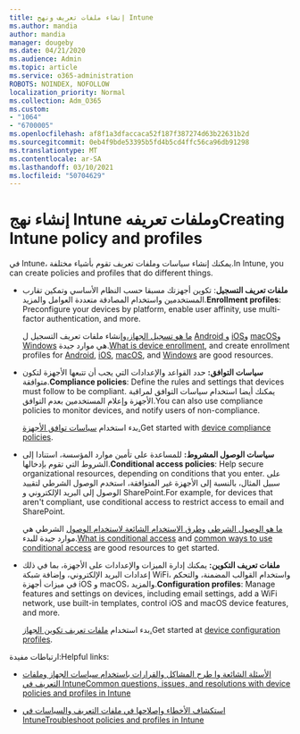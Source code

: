 ```yaml
---
title: إنشاء ملفات تعريف ونهج Intune
ms.author: mandia
author: mandia
manager: dougeby
ms.date: 04/21/2020
ms.audience: Admin
ms.topic: article
ms.service: o365-administration
ROBOTS: NOINDEX, NOFOLLOW
localization_priority: Normal
ms.collection: Adm_O365
ms.custom:
- "1064"
- "6700005"
ms.openlocfilehash: af8f1a3dfaccaca52f187f387274d63b22631b2d
ms.sourcegitcommit: 0eb4f9bde53395b5fd4b5cd4ffc56ca96db91298
ms.translationtype: MT
ms.contentlocale: ar-SA
ms.lasthandoff: 03/10/2021
ms.locfileid: "50704629"
---
```

# <a name="creating-intune-policy-and-profiles"></a><span data-ttu-id="e27c9-102">إنشاء نهج Intune وملفات تعريفه</span><span class="sxs-lookup"><span data-stu-id="e27c9-102">Creating Intune policy and profiles</span></span>

<span data-ttu-id="e27c9-103">في Intune، يمكنك إنشاء سياسات وملفات تعريف تقوم بأشياء مختلفة.</span><span class="sxs-lookup"><span data-stu-id="e27c9-103">In Intune, you can create policies and profiles that do different things.</span></span>

- <span data-ttu-id="e27c9-104">**ملفات تعريف التسجيل**: تكوين أجهزتك مسبقا حسب النظام الأساسي وتمكين تقارب المستخدمين واستخدام المصادقة متعددة العوامل والمزيد.</span><span class="sxs-lookup"><span data-stu-id="e27c9-104">**Enrollment profiles**: Preconfigure your devices by platform, enable user affinity, use multi-factor authentication, and more.</span></span>

  <span data-ttu-id="e27c9-105">[ما هو تسجيل الجهاز،](https://docs.microsoft.com/intune/device-enrollment)وإنشاء ملفات تعريف التسجيل ل [Android و](https://docs.microsoft.com/intune/android-enroll) [iOS](https://docs.microsoft.com/intune/ios-enroll)و [macOS](https://docs.microsoft.com/intune/macos-enroll)و [Windows](https://docs.microsoft.com/intune/windows-enrollment-methods) هي موارد جيدة.</span><span class="sxs-lookup"><span data-stu-id="e27c9-105">[What is device enrollment](https://docs.microsoft.com/intune/device-enrollment), and create enrollment profiles for [Android](https://docs.microsoft.com/intune/android-enroll), [iOS](https://docs.microsoft.com/intune/ios-enroll), [macOS](https://docs.microsoft.com/intune/macos-enroll), and [Windows](https://docs.microsoft.com/intune/windows-enrollment-methods) are good resources.</span></span>

- <span data-ttu-id="e27c9-106">**سياسات التوافق:** حدد القواعد والإعدادات التي يجب أن تتبعها الأجهزة لتكون متوافقة.</span><span class="sxs-lookup"><span data-stu-id="e27c9-106">**Compliance policies**: Define the rules and settings that devices must follow to be compliant.</span></span> <span data-ttu-id="e27c9-107">يمكنك أيضا استخدام سياسات التوافق لمراقبة الأجهزة وإعلام المستخدمين بعدم التوافق.</span><span class="sxs-lookup"><span data-stu-id="e27c9-107">You can also use compliance policies to monitor devices, and notify users of non-compliance.</span></span>

  <span data-ttu-id="e27c9-108">بدء استخدام [سياسات توافق الأجهزة.](https://docs.microsoft.com/intune/device-compliance-get-started)</span><span class="sxs-lookup"><span data-stu-id="e27c9-108">Get started with [device compliance policies](https://docs.microsoft.com/intune/device-compliance-get-started).</span></span>
- <span data-ttu-id="e27c9-109">**سياسات الوصول المشروط:** للمساعدة على تأمين موارد المؤسسة، استنادا إلى الشروط التي تقوم بإدخالها.</span><span class="sxs-lookup"><span data-stu-id="e27c9-109">**Conditional access policies**: Help secure organizational resources, depending on conditions that you enter.</span></span> <span data-ttu-id="e27c9-110">على سبيل المثال، بالنسبة إلى الأجهزة غير المتوافقة، استخدم الوصول الشرطي لتقييد الوصول إلى البريد الإلكتروني و SharePoint.</span><span class="sxs-lookup"><span data-stu-id="e27c9-110">For example, for devices that aren't compliant, use conditional access to restrict access to email and SharePoint.</span></span>

  <span data-ttu-id="e27c9-111">[ما هو الوصول الشرطي](https://docs.microsoft.com/intune/conditional-access) [وطرق الاستخدام الشائعة لاستخدام الوصول](https://docs.microsoft.com/intune/conditional-access-intune-common-ways-use) الشرطي هي موارد جيدة للبدء.</span><span class="sxs-lookup"><span data-stu-id="e27c9-111">[What is conditional access](https://docs.microsoft.com/intune/conditional-access) and [common ways to use conditional access](https://docs.microsoft.com/intune/conditional-access-intune-common-ways-use) are good resources to get started.</span></span>

- <span data-ttu-id="e27c9-112">**ملفات تعريف التكوين:** يمكنك إدارة الميزات والإعدادات على الأجهزة، بما في ذلك إعدادات البريد الإلكتروني، وإضافة شبكة WiFi، واستخدام القوالب المضمنة، والتحكم في ميزات أجهزة iOS و macOS، والمزيد.</span><span class="sxs-lookup"><span data-stu-id="e27c9-112">**Configuration profiles**: Manage features and settings on devices, including email settings, add a WiFi network, use built-in templates, control iOS and macOS device features, and more.</span></span>

  <span data-ttu-id="e27c9-113">بدء استخدام [ملفات تعريف تكوين الجهاز.](https://docs.microsoft.com/intune/device-profiles)</span><span class="sxs-lookup"><span data-stu-id="e27c9-113">Get started at [device configuration profiles](https://docs.microsoft.com/intune/device-profiles).</span></span>

<span data-ttu-id="e27c9-114">ارتباطات مفيدة:</span><span class="sxs-lookup"><span data-stu-id="e27c9-114">Helpful links:</span></span>

- [<span data-ttu-id="e27c9-115">الأسئلة الشائعة وا طرح المشاكل والقرارات باستخدام سياسات الجهاز وملفات التعريف في Intune</span><span class="sxs-lookup"><span data-stu-id="e27c9-115">Common questions, issues, and resolutions with device policies and profiles in Intune</span></span>](https://docs.microsoft.com/intune/device-profile-troubleshoot)

- [<span data-ttu-id="e27c9-116">استكشاف الأخطاء وإصلاحها في ملفات التعريف والسياسات في Intune</span><span class="sxs-lookup"><span data-stu-id="e27c9-116">Troubleshoot policies and profiles in Intune</span></span>](https://docs.microsoft.com/troubleshoot/mem/intune/troubleshoot-policies-in-microsoft-intune)
